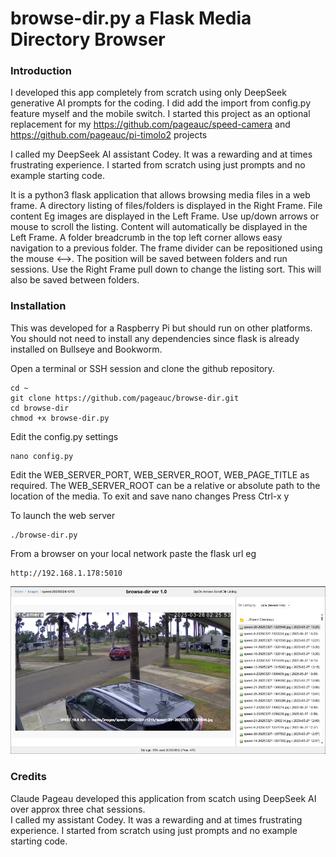 # browse-dir.py a Flask Media Directory Browser 

### Introduction

I developed this app completely from scratch using only DeepSeek generative AI prompts for the coding. I did add the import from config.py feature myself and the mobile switch. I started this project as an optional replacement for my https://github.com/pageauc/speed-camera and https://github.com/pageauc/pi-timolo2 projects

I called my DeepSeek AI assistant Codey. It was a rewarding and at times frustrating experience. I started from scratch using just prompts and no example starting code.

It is a python3 flask application that allows browsing media files in a web frame.
A directory listing of files/folders is displayed in the Right Frame.
File content Eg images are displayed in the Left Frame. Use up/down arrows or mouse to scroll the listing.
Content will automatically be displayed in the Left Frame.
A folder breadcrumb in the top left corner allows easy navigation to a previous folder.
The frame divider can be repositioned using the mouse <-->. The position will be saved between folders and run sessions.
Use the Right Frame pull down to change the listing sort. This will also be saved between folders.

### Installation

This was developed for a Raspberry Pi but should run on other platforms. You should not need to install any dependencies since flask is
already installed on Bullseye and Bookworm.

Open a terminal or SSH session and clone the github repository.

    cd ~
    git clone https://github.com/pageauc/browse-dir.git
    cd browse-dir
    chmod +x browse-dir.py
	
Edit the config.py settings	
	
	nano config.py
	
Edit the WEB_SERVER_PORT, WEB_SERVER_ROOT, WEB_PAGE_TITLE as required.
The WEB_SERVER_ROOT can be a relative or absolute path to the location of the media.
To exit and save nano changes Press Ctrl-x y  

To launch the web server

    ./browse-dir.py
	
From a browser on your local network paste the flask url eg

    http://192.168.1.178:5010
	
![webserver browser screen shot](browse-dir.png)
	
	

### Credits

Claude Pageau developed this application from scatch using DeepSeek AI over approx three chat sessions.  
I called my assistant Codey. It was a rewarding and at times frustrating experience. I started from scratch using just prompts and no example starting code.


   